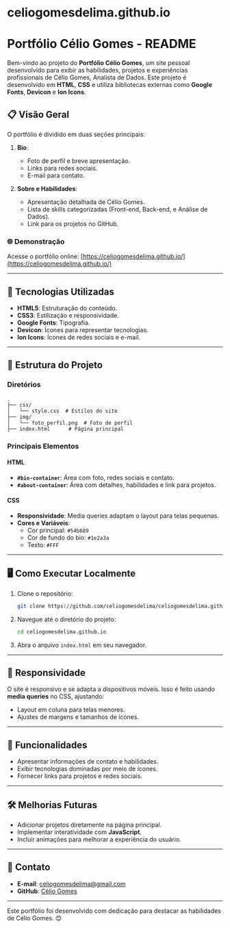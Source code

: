 ﻿# celiogomesdelima.github.io

 # Portfólio Célio Gomes - README

Bem-vindo ao projeto do **Portfólio Célio Gomes**, um site pessoal desenvolvido para exibir as habilidades, projetos e experiências profissionais de Célio Gomes, Analista de Dados. Este projeto é desenvolvido em **HTML**, **CSS** e utiliza bibliotecas externas como **Google Fonts**, **Devicon** e **Ion Icons**.

## 📋 Visão Geral

O portfólio é dividido em duas seções principais:

1. **Bio**:
   - Foto de perfil e breve apresentação.
   - Links para redes sociais.
   - E-mail para contato.

2. **Sobre e Habilidades**:
   - Apresentação detalhada de Célio Gomes.
   - Lista de skills categorizadas (Front-end, Back-end, e Análise de Dados).
   - Link para os projetos no GitHub.

### 🌐 Demonstração

Acesse o portfólio online: [https://celiogomesdelima.github.io/](https://celiogomesdelima.github.io/)

---

## 🚀 Tecnologias Utilizadas

- **HTML5**: Estruturação do conteúdo.
- **CSS3**: Estilização e responsividade.
- **Google Fonts**: Tipografia.
- **Devicon**: Ícones para representar tecnologias.
- **Ion Icons**: Ícones de redes sociais e e-mail.

---

## 🎨 Estrutura do Projeto

### Diretórios

```plaintext
.
├── css/
│   └── style.css  # Estilos do site
├── img/
│   └── foto_perfil.png  # Foto de perfil
├── index.html      # Página principal
```

### Principais Elementos

#### HTML
- **`#bio-container`**: Área com foto, redes sociais e contato.
- **`#about-container`**: Área com detalhes, habilidades e link para projetos.

#### CSS
- **Responsividade**: Media queries adaptam o layout para telas pequenas.
- **Cores e Variáveis**:
  - Cor principal: `#54b689`
  - Cor de fundo do bio: `#1e2a3a`
  - Texto: `#FFF`

---

## 🖥️ Como Executar Localmente

1. Clone o repositório:
   ```bash
   git clone https://github.com/celiogomesdelima/celiogomesdelima.github.io.git
   ```
2. Navegue até o diretório do projeto:
   ```bash
   cd celiogomesdelima.github.io
   ```
3. Abra o arquivo `index.html` em seu navegador.

---

## 📱 Responsividade

O site é responsivo e se adapta a dispositivos móveis. Isso é feito usando **media queries** no CSS, ajustando:
- Layout em coluna para telas menores.
- Ajustes de margens e tamanhos de ícones.

---

## 📌 Funcionalidades

- Apresentar informações de contato e habilidades.
- Exibir tecnologias dominadas por meio de ícones.
- Fornecer links para projetos e redes sociais.

---

## 🛠️ Melhorias Futuras

- Adicionar projetos diretamente na página principal.
- Implementar interatividade com **JavaScript**.
- Incluir animações para melhorar a experiência do usuário.

---

## 📧 Contato

- **E-mail**: [celiogomesdelima@gmail.com](mailto:celiogomesdelima@gmail.com)
- **GitHub**: [Célio Gomes](https://github.com/celiogomesdelima/)

---

Este portfólio foi desenvolvido com dedicação para destacar as habilidades de Célio Gomes. 😊
